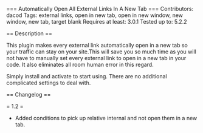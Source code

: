 === Automatically Open All External Links In A New Tab ===
Contributors: dacod
Tags: external links, open in new tab, open in new window, new window, new tab, target blank
Requires at least: 3.0.1
Tested up to: 5.2.2

 
== Description ==
 
This plugin makes every external link automatically open in a new tab so your traffic can stay on your site.This will save you so much time as you will not have to manually set every external link to open in a new tab in your code. It also eliminates all room human error in this regard.

Simply install and activate to start using. There are no additional complicated settings to deal with.

== Changelog ==
 
= 1.2 =
* Added conditions to pick up relative internal and not open them in a new tab.

 
